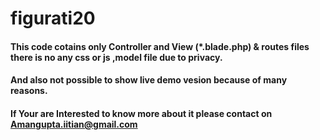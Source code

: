 # figurati20
<h4>This code cotains only Controller and View (*.blade.php) & routes files there is no any css or js ,model file due to privacy.<h4>
	<h4>And also not possible to show live demo vesion because of many reasons.</h4>
	<h4>If Your are Interested to know more about it please contact on <a href="mailto:amangupta.iitian@gmail.com">Amangupta.iitian@gmail.com</a></h4><br>
